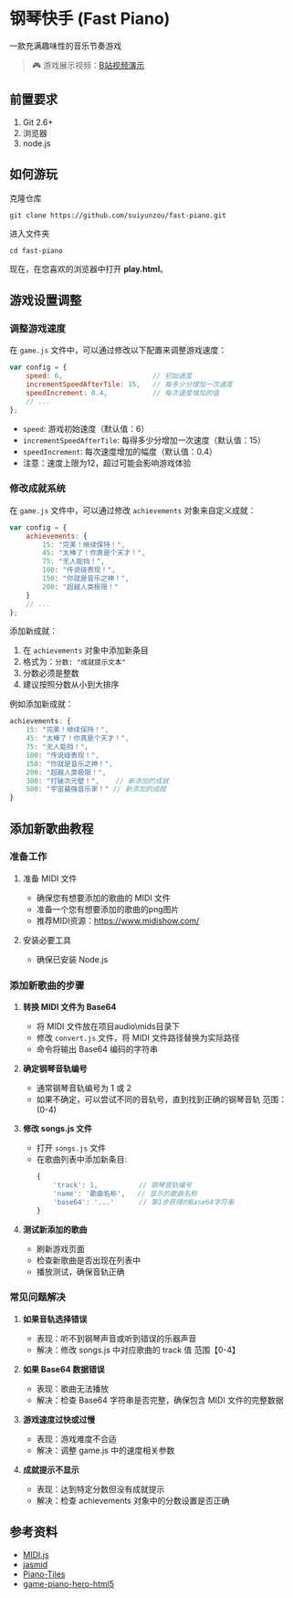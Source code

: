 # 钢琴快手 (Fast Piano)

一款充满趣味性的音乐节奏游戏

> 🎮 游戏展示视频：[B站视频演示](https://space.bilibili.com/413467030)

## 前置要求

1. Git 2.6+
2. 浏览器
3. node.js

## 如何游玩

克隆仓库

```shell
git clone https://github.com/suiyunzou/fast-piano.git
```

进入文件夹

```shell
cd fast-piano
```

现在，在您喜欢的浏览器中打开 **play.html**。

## 游戏设置调整

### 调整游戏速度

在 `game.js` 文件中，可以通过修改以下配置来调整游戏速度：

```javascript
var config = {
    speed: 6,                      // 初始速度
    incrementSpeedAfterTile: 15,   // 每多少分增加一次速度
    speedIncrement: 0.4,           // 每次速度增加的值
    // ...
};
```

- `speed`: 游戏初始速度（默认值：6）
- `incrementSpeedAfterTile`: 每得多少分增加一次速度（默认值：15）
- `speedIncrement`: 每次速度增加的幅度（默认值：0.4）
- 注意：速度上限为12，超过可能会影响游戏体验

### 修改成就系统

在 `game.js` 文件中，可以通过修改 `achievements` 对象来自定义成就：

```javascript
var config = {
    achievements: {
        15: "完美！继续保持！",
        45: "太棒了！你真是个天才！",
        75: "无人能挡！",
        100: "传说级表现！",
        150: "你就是音乐之神！",
        200: "超越人类极限！"
    }
    // ...
};
```

添加新成就：
1. 在 `achievements` 对象中添加新条目
2. 格式为：`分数: "成就提示文本"`
3. 分数必须是整数
4. 建议按照分数从小到大排序

例如添加新成就：
```javascript
achievements: {
    15: "完美！继续保持！",
    45: "太棒了！你真是个天才！",
    75: "无人能挡！",
    100: "传说级表现！",
    150: "你就是音乐之神！",
    200: "超越人类极限！",
    300: "打破次元壁！",    // 新添加的成就
    500: "宇宙最强音乐家！" // 新添加的成就
}
```

## 添加新歌曲教程

### 准备工作

1. 准备 MIDI 文件
   - 确保您有想要添加的歌曲的 MIDI 文件
   - 准备一个您有想要添加的歌曲的png图片
   - 推荐MIDI资源：https://www.midishow.com/

2. 安装必要工具
   - 确保已安装 Node.js 

### 添加新歌曲的步骤

1. **转换 MIDI 文件为 Base64**
   - 将 MIDI 文件放在项目audio\mids目录下
   - 修改 `convert.js` 文件，将 MIDI 文件路径替换为实际路径
   - 命令将输出 Base64 编码的字符串

2. **确定钢琴音轨编号**
   - 通常钢琴音轨编号为 1 或 2
   - 如果不确定，可以尝试不同的音轨号，直到找到正确的钢琴音轨 范围：(0-4)

3. **修改 songs.js 文件**
   - 打开 `songs.js` 文件
   - 在歌曲列表中添加新条目:
     ```javascript
     {
         'track': 1,          // 钢琴音轨编号
         'name': '歌曲名称',   // 显示的歌曲名称
         'base64': '...'      // 第1步获得的Base64字符串
     }
     ```

4. **测试新添加的歌曲**
   - 刷新游戏页面
   - 检查新歌曲是否出现在列表中
   - 播放测试，确保音轨正确

### 常见问题解决

1. **如果音轨选择错误**
   - 表现：听不到钢琴声音或听到错误的乐器声音
   - 解决：修改 songs.js 中对应歌曲的 track 值 范围【0-4】

2. **如果 Base64 数据错误**
   - 表现：歌曲无法播放
   - 解决：检查 Base64 字符串是否完整，确保包含 MIDI 文件的完整数据

3. **游戏速度过快或过慢**
   - 表现：游戏难度不合适
   - 解决：调整 game.js 中的速度相关参数

4. **成就提示不显示**
   - 表现：达到特定分数但没有成就提示
   - 解决：检查 achievements 对象中的分数设置是否正确

## 参考资料

- [MIDI.js](https://galactic.ink/midi-js/)
- [jasmid](https://github.com/gasman/jasmid)
- [Piano-Tiles](http://tanksw.com/piano-tiles/)
- [game-piano-hero-html5](https://github.com/humbertodias/game-piano-hero-html5)
